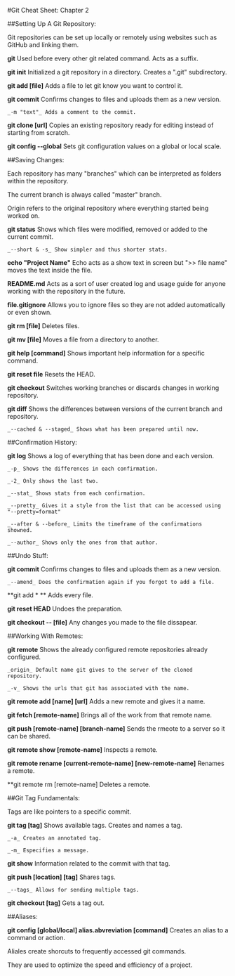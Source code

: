 #Git Cheat Sheet: Chapter 2

##Setting Up A Git Repository:

Git repositories can be set up locally or remotely using websites such as GitHub and linking them.

**git** Used before every other git related command. Acts as a suffix.

**git init** Initialized a git repository in a directory. Creates a ".git" subdirectory.

**git add [file]** Adds a file to let git know you want to control it.

**git commit** Confirms changes to files and uploads them as a new version.

	_-m "text"_ Adds a comment to the commit.

**git clone [url]** Copies an existing repository ready for editing instead of starting from scratch.

**git config --global** Sets git configuration values on a global or local scale.

##Saving Changes:

Each repository has many "branches" which can be interpreted as folders within the repository.

The current branch is always called "master" branch.

Origin refers to the original repository where everything started being worked on.

**git status** Shows which files were modified, removed or added to the current commit.

	_--short & -s_ Show simpler and thus shorter stats.

**echo "Project Name"** Echo acts as a show text in screen but ">> file name" moves the text inside the file.

**README.md** Acts as a sort of user created log and usage guide for anyone working with the repository in the future.

**file.gitignore** Allows you to ignore files so they are not added automatically or even shown.

**git rm [file]** Deletes files.

**git mv [file]** Moves a file from a directory to another.

**git help [command]** Shows important help information for a specific command.

**git reset <HEAD> file** Resets the HEAD.

**git checkout** Switches working branches or discards changes in working repository.

**git diff** Shows the differences between versions of the current branch and repository.

	_--cached & --staged_ Shows what has been prepared until now.

##Confirmation History:

**git log** Shows a log of everything that has been done and each version.

	_-p_ Shows the differences in each confirmation.

	_-2_ Only shows the last two.

	_--stat_ Shows stats from each confirmation.

	_--pretty_ Gives it a style from the list that can be accessed using "--pretty=format"

	_--after & --before_ Limits the timeframe of the confirmations showned.

	_--author_ Shows only the ones from that author.

##Undo Stuff:

**git commit** Confirms changes to files and uploads them as a new version.

	_--amend_ Does the confirmation again if you forgot to add a file.

**git add * ** Adds every file.

**git reset HEAD <file>** Undoes the preparation.

**git checkout -- [file]** Any changes you made to the file dissapear.

##Working With Remotes:

**git remote** Shows the already configured remote repositories already configured.

	_origin_ Default name git gives to the server of the cloned repository.

	_-v_ Shows the urls that git has associated with the name.

**git remote add [name] [url]** Adds a new remote and gives it a name.

**git fetch [remote-name]** Brings all of the work from that remote name.

**git push [remote-name] [branch-name]** Sends the rmeote to a server so it can be shared.

**git remote show [remote-name]** Inspects a remote.

**git remote rename [current-remote-name] [new-remote-name]** Renames a remote.

**git remote rm [remote-name] Deletes a remote.

##Git Tag Fundamentals:

Tags are like pointers to a specific commit.

**git tag [tag]** Shows available tags. Creates and names a tag.

	_-a_ Creates an annotated tag.

	_-m_ Especifies a message.

**git show** Information related to the commit with that tag.

**git push [location] [tag]** Shares tags.

	_--tags_ Allows for sending multiple tags.

**git checkout [tag]** Gets a tag out.

##Aliases:

**git config [global/local] alias.abvreviation [command]** Creates an alias to a command or action.

Aliales create shorcuts to frequently accessed git commands.

They are used to optimize the speed and efficiency of a project.
